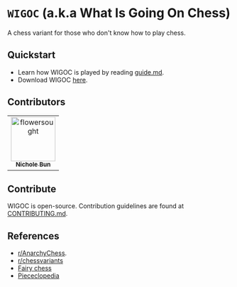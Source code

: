 # `WIGOC` (a.k.a What Is Going On Chess)

A chess variant for those who don't know how to play chess.  

## Quickstart

* Learn how WIGOC is played by reading [guide.md](doc/guide.md).  
* Download WIGOC [here](itch.io/link/add-later).  

## Contributors

<table>
	<tbody>
        <tr>
            <td align="center">
                <a href="https://www.linkedin.com/in/nicholebun/">
                    <img src="https://avatars.githubusercontent.com/u/169415342?v=4" width="100;" alt="flowersought"/>
                    <br />
                    <sub><b>Nichole Bun</b></sub>
                </a>
            </td>
		</tr>
	<tbody>
</table>

## Contribute

WIGOC is open-source. Contribution guidelines are found at [CONTRIBUTING.md](admin/CONTRIBUTING.md).  

## References

* [r/AnarchyChess](https://www.reddit.com/r/AnarchyChess/wiki/index/).
* [r/chessvariants](https://www.reddit.com/r/chessvariants/)
* [Fairy chess](https://en.wikipedia.org/wiki/Fairy_chess)
* [Piececlopedia](https://www.chessvariants.com/index/mainquery.php?type=Piececlopedia&orderby=LinkText&displayauthor=1&displayinventor=1&usethisheading=Piececlopedia)
